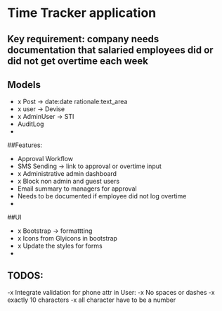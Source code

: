 # Time Tracker application

## Key requirement: company needs documentation that salaried employees did or did not get overtime each week

## Models
- x Post -> date:date rationale:text_area
- x user -> Devise
- x AdminUser -> STI
- AuditLog
- 
##Features:
- Approval Workflow
- SMS Sending -> link to approval or overtime input
- x Administrative admin dashboard
- x Block non admin and guest users 
- Email summary to managers for approval
- Needs to be documented if employee did not log overtime
- 
##UI
- x Bootstrap -> formattting
- x Icons from Glyicons in bootstrap
- x Update the styles for forms
- 
## TODOS:
-x Integrate validation for phone attr in User:
-x No spaces or dashes
-x exactly 10 characters 
-x all character have to be a number

